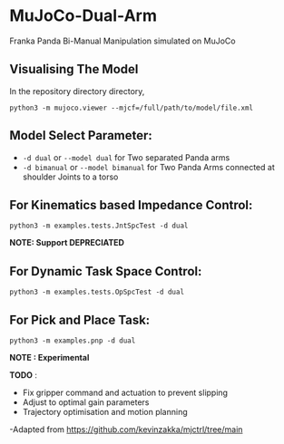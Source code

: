 # MuJoCo-Dual-Arm
Franka Panda Bi-Manual Manipulation simulated on MuJoCo

## Visualising The Model
In the repository directory directory,
```console
python3 -m mujoco.viewer --mjcf=/full/path/to/model/file.xml
```

## Model Select Parameter:
- `-d dual` or `--model dual` for Two separated Panda arms 
- `-d bimanual` or `--model bimanual` for Two Panda Arms connected at shoulder Joints to a torso


## For Kinematics based Impedance Control:
```console
python3 -m examples.tests.JntSpcTest -d dual
```

**NOTE: Support DEPRECIATED**

## For Dynamic Task Space Control:
```console
python3 -m examples.tests.OpSpcTest -d dual
```

## For Pick and Place Task:
```console
python3 -m examples.pnp -d dual
```
**NOTE : Experimental** 

**TODO** : 
- Fix gripper command and actuation to prevent slipping
- Adjust to optimal gain parameters
- Trajectory optimisation and motion planning

-Adapted from https://github.com/kevinzakka/mjctrl/tree/main